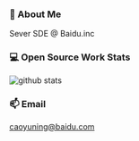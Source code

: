 ### 🔭 About Me
Sever SDE @ Baidu.inc

### 💻 Open Source Work Stats
![github stats](https://github-readme-stats.vercel.app/api?username=yuning-cao&show_icons=true)

### 📫 Email
caoyuning@baidu.com

<!--
**yuning-cao/yuning-cao** is a ✨ _special_ ✨ repository because its `README.md` (this file) appears on your GitHub profile.

Here are some ideas to get you started:

- 🔭 I’m currently working on ...
- 🌱 I’m currently learning ...
- 👯 I’m looking to collaborate on ...
- 🤔 I’m looking for help with ...
- 💬 Ask me about ...
- 📫 How to reach me: ...
- 😄 Pronouns: ...
- ⚡ Fun fact: ...
-->
